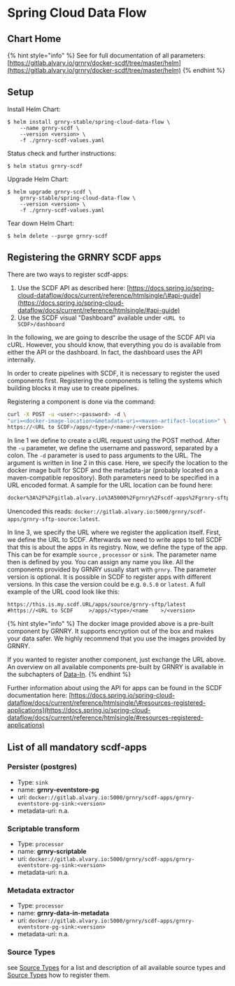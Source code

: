# Spring Cloud Data Flow

## Chart Home

{% hint style="info" %}
See for full documentation of all parameters:  
[https://gitlab.alvary.io/grnry/docker-scdf/tree/master/helm](https://gitlab.alvary.io/grnry/docker-scdf/tree/master/helm)
{% endhint %}

## Setup

Install Helm Chart:

```
$ helm install grnry-stable/spring-cloud-data-flow \
    --name grnry-scdf \
    --version <version> \
    -f ./grnry-scdf-values.yaml
```

Status check and further instructions:

```text
$ helm status grnry-scdf
```

Upgrade Helm Chart: 

```text
$ helm upgrade grnry-scdf \
    grnry-stable/spring-cloud-data-flow \
    --version <version> \
    -f ./grnry-scdf-values.yaml
```

Tear down Helm Chart:

```text
$ helm delete --purge grnry-scdf
```

## Registering the GRNRY SCDF apps

There are two ways to register scdf-apps:

1. Use the SCDF API as described here: [https://docs.spring.io/spring-cloud-dataflow/docs/current/reference/htmlsingle/\#api-guide](https://docs.spring.io/spring-cloud-dataflow/docs/current/reference/htmlsingle/#api-guide)
2. Use the SCDF visual "Dashboard" available under `<URL to SCDF>/dashboard`

In the following, we are going to describe the usage of the SCDF API via cURL. However, you should know, that everything you do is available from either the API or the dashboard. In fact, the dashboard uses the API internally.

In order to create pipelines with SCDF, it is necessary to register the used components first. Registering the components is telling the systems which building blocks it may use to create pipelines.

Registering a component is done via the command:

```bash
curl -X POST -u <user>:<password> -d \
"uri=<docker-image-location>&metadata-uri=<maven-artifact-location>" \
https://<URL to SCDF>/apps/<type>/<name>/<version>
```

In line 1 we define to create a cURL request using the POST method. After the `-u` parameter, we define the username and password, separated by a colon. The `-d` parameter is used to pass arguments to the URL. The argument is written in line 2 in this case. Here, we specify the location to the docker image built for SCDF and the metadata-jar \(probably located on a maven-compatible repository\). Both parameters need to be specified in a URL encoded format. A sample for the URL location can be found here:

```bash
docker%3A%2F%2Fgitlab.alvary.io%3A5000%2Fgrnry%2Fscdf-apps%2Fgrnry-sftp-source%3Alatest
```

Unencoded this reads: `docker://gitlab.alvary.io:5000/grnry/scdf-apps/grnry-sftp-source:latest`. 

In line 3, we specify the URL where we register the application itself. First, we define the URL to SCDF. Afterwards we need to write apps to tell SCDF that this is about the apps in its registry. Now, we define the type of the app. This can be for example `source` , `processor` or `sink`. The parameter name then is defined by you. You can assign any name you like. All the components provided by GRNRY usually start with `grnry`. The parameter version is optional. It is possible in SCDF to register apps with different versions. In this case the version could be e.g. `0.5.0` or `latest`. A full example of the URL cood look like this:

```text
https://this.is.my.scdf.URL/apps/source/grnry-sftp/latest
#https://<URL to SCDF     >/apps/<type>/<name    >/<version>
```

{% hint style="info" %}
The docker image provided above is a pre-built component by GRNRY. It supports encryption out of the box and makes your data safer. We highly recommend that you use the images provided by GRNRY.

If you wanted to register another component, just exchange the URL above. An overview on all available components pre-built by GRNRY is available in the subchapters of [Data-In](../../developer-reference/dataflow/data-in/).
{% endhint %}

Further information about using the API for apps can be found in the SCDF documentation here: [https://docs.spring.io/spring-cloud-dataflow/docs/current/reference/htmlsingle/\#resources-registered-applications](https://docs.spring.io/spring-cloud-dataflow/docs/current/reference/htmlsingle/#resources-registered-applications)

## List of all mandatory scdf-apps

### Persister \(postgres\)

* Type: `sink`
* name: **grnry-eventstore-pg**
* uri: `docker://gitlab.alvary.io:5000/grnry/scdf-apps/grnry-eventstore-pg-sink:<version>`
* metadata-uri: n.a.

### Scriptable transform

* Type: `processor`
* name: **grnry-scriptable**
* uri: `docker://gitlab.alvary.io:5000/grnry/scdf-apps/grnry-eventstore-pg-sink:<version>`
* metadata-uri: n.a.

### Metadata extractor

* Type: `processor`
* name: **grnry-data-in-metadata**
* uri: `docker://gitlab.alvary.io:5000/grnry/scdf-apps/grnry-eventstore-pg-sink:<version>`
* metadata-uri: n.a.

### Source Types

see [Source Types](../../developer-reference/dataflow/data-in/source-types.md) for a list and description of all available source types and [Source Types](../../learning-grnry-1/data-in/how-to-run-a-harvester/source-types.md) how to register them.

